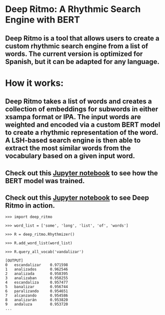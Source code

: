 # Deep Ritmo: A Rhythmic Search Engine with BERT

## Deep Ritmo is a tool that allows users to create a custom rhythmic search engine from a list of words. The current version is optimized for Spanish, but it can be adapted for any language.

# How it works:

## Deep Ritmo takes a list of words and creates a collection of embeddings for subwords in either xsampa format or IPA. The input words are weighted and encoded via a custom BERT model to create a rhythmic representation of the word. A LSH-based search engine is then able to extract the most similar words from the vocabulary based on a given input word.

## Check out this [Jupyter notebook](https://github.com/s-cafferty-nlp/deep_ritmo/blob/main/deep_ritmo_trainer_BERT.ipynb) to see how the BERT model was trained.

## Check out this [Jupyter notebook](https://github.com/s-cafferty-nlp/deep_ritmo/blob/main/deep_ritmo.ipynb) to see Deep Ritmo in action.

```
>>> import deep_ritmo

>>> word_list = ['some', 'long', 'list', 'of', 'words']

>>> R = deep_ritmo.Rhythmizer()

>>> R.add_word_list(word_list)

>>> R.query_all_vocab('vandalizar')

[OUTPUT]
0	escandalizar	0.971598
1	analizados	    0.962546
2	analizada	    0.958395
3	analizaban	    0.958255
4	escandaliza	    0.957477
5	banalizar	    0.956744
6	paralizando	    0.954651
7	alcanzando	    0.954586
8	analizarán	    0.953820
9	andaluza	    0.953720
...
```
